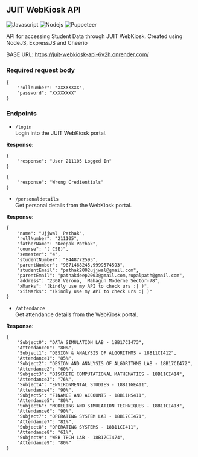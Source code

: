 ## JUIT WebKiosk API

<img alt="Javascript" src="https://img.shields.io/badge/JavaScript-323330?style=for-the-badge&logo=javascript&logoColor=F7DF1E"/> <img alt="Nodejs" src="https://img.shields.io/badge/Node.js-339933?style=for-the-badge&logo=nodedotjs&logoColor=white"/> <img alt="Puppeteer" src="https://img.shields.io/badge/Puppeteer-40B5A4?style=for-the-badge&logo=Puppeteer&logoColor=white"/>

API for accessing Student Data through JUIT WebKiosk. Created using NodeJS, ExpressJS and Cheerio

BASE URL: https://juit-webkiosk-api-6v2h.onrender.com/

### Required request body

```
{
    "rollnumber": "XXXXXXXX",
    "password": "XXXXXXXX"
}
```

### Endpoints

- `/login`  
  Login into the JUIT WebKiosk portal.

**Response:**

```
{
    "response": "User 211105 Logged In"
}
```

```
{
    "response": "Wrong Credientials"
}
```

- `/personaldetails`  
  Get personal details from the WebKiosk portal.

**Response:**

```
{
    "name": "Ujjwal  Pathak",
    "rollNumber": "211105",
    "fatherName": "Deepak Pathak",
    "course": "( CSE)",
    "semester": "4",
    "studentNumber": "8448772593",
    "parentNumber": "9871468245,9999574593",
    "studentEmail": "pathak2002ujjwal@gmail.com",
    "parentEmail": "pathakdeep2003@gmail.com,rupalpath@gmail.com",
    "address": "2308 Verona,  Mahagun Moderne Sector-78",
    "xMarks": "(kindly use my API to check urs :| )",
    "xiiMarks": "(kindly use my API to check urs :| )"
}
```

- `/attendance`  
  Get attendance details from the WebKiosk portal.

**Response:**

```
{
    "Subject0": "DATA SIMULATION LAB - 18B17CI473",
    "Attendance0": "80%",
    "Subject1": "DESIGN & ANALYSIS OF ALGORITHMS - 18B11CI412",
    "Attendance1": "85%",
    "Subject2": "DESIGN AND ANALYSIS OF ALGORITHMS LAB - 18B17CI472",
    "Attendance2": "60%",
    "Subject3": "DISCRETE COMPUTATIONAL MATHEMATICS - 18B11CI414",
    "Attendance3": "76%",
    "Subject4": "ENVIRONMENTAL STUDIES - 18B11GE411",
    "Attendance4": "90%",
    "Subject5": "FINANCE AND ACCOUNTS - 18B11HS411",
    "Attendance5": "80%",
    "Subject6": "MODELING AND SIMULATION TECHNIQUES - 18B11CI413",
    "Attendance6": "90%",
    "Subject7": "OPERATING SYSTEM LAB - 18B17CI471",
    "Attendance7": "81%",
    "Subject8": "OPERATING SYSTEMS - 18B11CI411",
    "Attendance8": "61%",
    "Subject9": "WEB TECH LAB - 18B17CI474",
    "Attendance9": "80%"
}
```
<!--
* ```/v1.0/attendance```
  Get attendance details for a given semester.


* ```/v1.0/cgpa```
  Get the CGPA report for all semesters.


* ```/v1.0/grades```
  Get the Exam Grades for a given semesters.


* ```/v1.0/semesters```
  Get the list of valid Semester Codes.


* ```/v1.0/faculty```
  Get the list of registered subject faculty.


* ```/v1.0/subjects```
  Get the list of registered subjects for a given semester


## Examples

- ### Personal Details.
**Endpoint:**
```https://juit-webkiosk-api.herokuapp.com/v1.0/personalDetails/```
**Body:**
 ```
 {
    "username":"xxxxx",
    "password":"xxxxx"
 }
```
**Response:**
  ```
  {
    "Name": "Aarhan Ali Khan",
    "Rollno": "201221",
    "FathersName": "xxxx",
    "Course": "B.T. ( CSE)",
    "Semester": "4",
    "Mobile": "xxxxx",
    "ParentMobile": "xxxxx",
    "Email": "xxxxx",
    "address": "xxxx",
    "percentage12": "not that great to be put on display",
    "percentage10": "not that great to be put on display"
  }
  ```
- ### Faculty

**(NOTE- Pass in different semester codes, can get the available semester codes by calling the /semesters endpoint)**

**Endpoint:**
```https://juit-webkiosk-api.herokuapp.com/v1.0/grades/2020ODDSEM```
**Body:**
 ```
 {
    "username":"xxxxx",
    "password":"xxxxx"
 }
```
**Response:**
  ```
  [
    {
        "SubjectName": "ENGINEERING MATHEMATICS-I(18B11MA111)",
        "ExamCode": "2020ODDSEM",
        "Grade": "A+"
    },
    {
        "SubjectName": "ENGINEERING PHYSICS LAB-I(18B17PH171)",
        "ExamCode": "2020ODDSEM",
        "Grade": "A"
    },
    {
        "SubjectName": "ENGINEERING PHYSICS-I(18B11PH111)",
        "ExamCode": "2020ODDSEM",
        "Grade": "B+"
    },
    {
        "SubjectName": "ENGLISH AND TECHNICAL COMMUNICATION LAB(18B17HS171)",
        "ExamCode": "2020ODDSEM",
        "Grade": "A+"
    },
    {
        "SubjectName": "ENGLISH AND TECHNICAL COMMUNICATION(18B11HS111)",
        "ExamCode": "2020ODDSEM",
        "Grade": "A+"
    },
    {
        "SubjectName": "PROGRAMMING FOR PROBLEM SOLVING LAB-II(19B17CI171)",
        "ExamCode": "2020ODDSEM",
        "Grade": "A"
    },
    {
        "SubjectName": "PROGRAMMING FOR PROBLEM SOLVING-II(19B11CI111)",
        "ExamCode": "2020ODDSEM",
        "Grade": "A"
    },
    {
        "SubjectName": "WORKSHOP PRACTICES(18B17GE171)",
        "ExamCode": "2020ODDSEM",
        "Grade": "A"
    }
]
  ```
 flexing online sem grades ⌐■_■ -->
